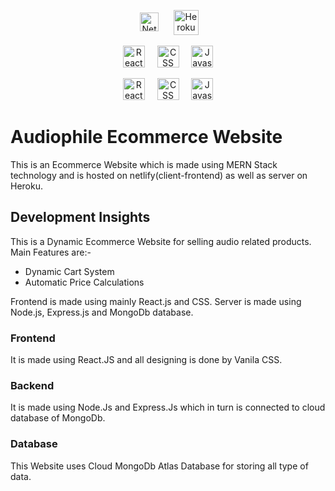 <p align="center">
    <a href="https://app.netlify.com/sites/audiophile-mern-website/deploys"><img src="https://api.netlify.com/api/v1/badges/0b56be5c-433d-4336-a8f1-1bad18583fa9/deploy-status" alt="Netlify" height="30" style="vertical-align:top; margin:4px"></a>
  &nbsp; &nbsp; 
  <a href="https://www.heroku.com/"><img src="https://img.shields.io/badge/-Heroku Hosted-8C6DB1?style=flat&logo=heroku&logoColor=FFFFFF" alt="Heroku" height="40"></a>
</p>

<p align="center">
  <img src="https://img.shields.io/badge/-Reactjs-fafafa?style=for-the-badge&logo=react&logoColor=blue" alt="Reactjs" height="35">
  &nbsp; &nbsp; 
  <img src="https://img.shields.io/badge/-CSS3-1572B6?style=for-the-badge&logo=css3" alt="CSS" height="35">
  &nbsp; &nbsp; 
  <img src="https://img.shields.io/badge/-JavaScript-black?style=for-the-badge&logo=javascript" alt="Javascript" height="35">
</p>

<p align="center">
  <img src="https://img.shields.io/badge/-Node.js-fafafa?style=for-the-badge&logo=nodedotjs&logoColor=blue" alt="Reactjs" height="35">
  &nbsp; &nbsp; 
  <img src="https://img.shields.io/badge/-express.js-red?style=for-the-badge&logo=express" alt="CSS" height="35">
  &nbsp; &nbsp; 
  <img src="https://img.shields.io/badge/-mongodb-black?style=for-the-badge&logo=mongodb" alt="Javascript" height="35">
</p>

# Audiophile Ecommerce Website
This is an Ecommerce Website which is made using MERN Stack technology and is hosted on netlify(client-frontend) as well as server on Heroku.

## Development Insights
This is a Dynamic Ecommerce Website for selling audio related products. Main Features are:-
 - Dynamic Cart System
 - Automatic Price Calculations

Frontend is made using mainly React.js and CSS. Server is made using Node.js, Express.js and MongoDb database.

### Frontend
It is made using React.JS and all designing is done by Vanila CSS.

### Backend
It is made using Node.Js and Express.Js which in turn is connected to cloud database of MongoDb.

### Database
This Website uses Cloud MongoDb Atlas Database for storing all type of data.
